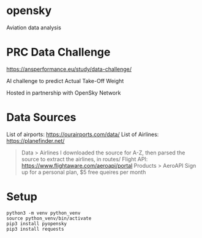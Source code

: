 # opensky

Aviation data analysis


# PRC Data Challenge

https://ansperformance.eu/study/data-challenge/

AI challenge to predict Actual Take-Off Weight

Hosted in partnership with OpenSky Network


# Data Sources

List of airports: https://ourairports.com/data/
List of Airlines: https://planefinder.net/
  > Data > Airlines
  I downloaded the source for A-Z, then parsed the source to extract the airlines, in routes/
Flight API: https://www.flightaware.com/aeroapi/portal
  > Products > AeroAPI
  Sign up for a personal plan, $5 free queires per month


# Setup

```
python3 -m venv python_venv
source python_venv/bin/activate
pip3 install pyopensky
pip3 install requests
```
